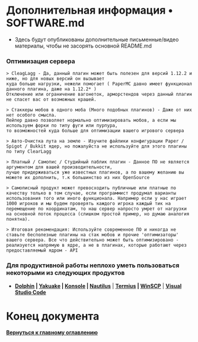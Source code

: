 # Дополнительная информация • SOFTWARE.md
- Здесь будут опубликованы дополнительные письменные/видео материалы, чтобы не засорять основной README.md

### Оптимизация сервера
```
> CleagLagg - Да, данный плагин может быть полезен для версий 1.12.2 и ниже, но для новых версий он вызывает
куда больше нагрузки, нежели помогает ( PaperMC давно имеет функционал данного плагина, даже на 1.12.2* )
Отключение или ограничение вагонеток, арморстендов через данный плагин не спасет вас от возможных крашей.

> Стаккеры мобов в одного моба (Много подобных плагинов) - Даже от них нет особого смысла. 
Пейпер давно позволяет нормально оптимизировать мобов, а если мы используем форки по типу фуги или пурпура, 
то возможностей куда больше для оптимизации вашего игрового сервера

> Авто-Очистка лута на земле - Изучите файлики конфигурации Paper / Spigot / Bukkit ядер, но пожалуйста не используйте для этого плагины по типу ClearLagg

> Платный / Самопис / Студийный паблик плагин - Данное ПО не является аргументом для вашей производительности, 
лучше придерживаться уже известных плагинов, а по вашему желанию вы можете их дополнить, т.к большинство из них OpenSource

> Самописный продукт может превосходить публичные или платные по качеству только в том случае, если программист продумал варианты использования того или иного функционала. Например если у нас играет 1000 игроков и мы будем проверять каждого игрока каждый тик на перемещение по координатам, то наш сервер напросто умрет от нагрузки на основной поток процесса (слишком простой пример, но думаю аналогия понятна).

> Итоговая рекомендация: Используйте современное ПО и никогда не ставьте бесполезные плагины на стак мобов и прочие 'оптимизаторы' вашего сервера. Все что действительно может быть оптимизировано - реализуется напрямую в ядре, а не в плагинах, которые работают через предоставляемый ядром - API
```

### Для продуктивной работы неплохо уметь пользоваться некоторыми из следующих продуктов
- __[Dolphin](https://apps.kde.org/ru/dolphin/) | [Yakuake](https://apps.kde.org/ru/yakuake/) | [Konsole](https://apps.kde.org/ru/konsole/) | [Nautilus](https://apps.gnome.org/Nautilus/)__ | __[Termius](https://termius.com/) | [WinSCP](https://winscp.net/eng/download.php)__ | __[Visual Studio Code](https://code.visualstudio.com/)__


# Конец документа
__[Вернуться к главному оглавлению](README.md)__